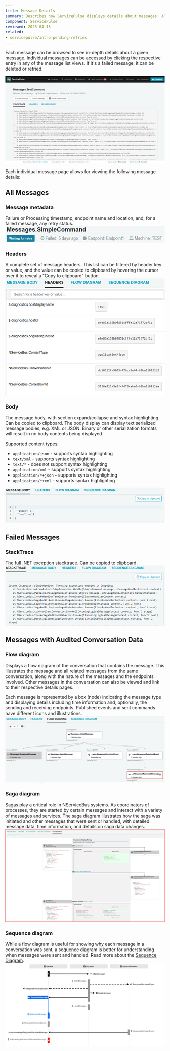 ```yaml
---
title: Message Details
summary: Describes how ServicePulse displays details about messages. Also describes retrying, or deleting of failed messages
component: ServicePulse
reviewed: 2025-04-15
related:
- servicepulse/intro-pending-retries
---
```


Each message can be browsed to see in-depth details about a given message. Individual messages can be accessed by clicking the respective entry in any of the message list views. If it's a failed message, it can be deleted or retried.

![Failed Messages Page](images/failed-message-page.png 'width=500')

Each individual message page allows for viewing the following message details:

## All Messages

### Message metadata

Failure or Processing timestamp, endpoint name and location, and, for a failed message, any retry status.
![Message Details Metadata](images/message-details-metadata.png 'width=500')

### Headers

A complete set of message headers. This list can be filtered by header key or value, and the value can be copied to clipboard by hovering the cursor over it to reveal a "Copy to clipboard" button.
![Message Details Headers List](images/message-details-headers.png 'width=500')

### Body

The message body, with section expand/collapse and syntax highlighting. Can be copied to clipboard.
The body display can display text serialized message bodies, e.g. XML or JSON. Binary or other serialization formats will result in no body contents being displayed.

Supported content types:
  - `application/json` - supports syntax highlighting
  - `text/xml` - supports syntax highlighting
  - `text/*` - does not support syntax highlighting
  - `application/xml` - supports syntax highlighting
  - `application/*+json` - supports syntax highlighting
  - `application/*+xml` - supports syntax highlighting

![Message Details Body](images/message-details-body.png 'width=500')

## Failed Messages

### StackTrace

The full .NET exception stacktrace. Can be copied to clipboard.
![Message Details StackTrace](images/message-details-stacktrace.png 'width=500')

## Messages with Audited Conversation Data

### Flow diagram

Displays a flow diagram of the conversation that contains the message. This illustrates the message and all related messages from the same conversation, along with the nature of the messages and the endpoints involved. Other messages in the conversation can also be viewed and link to their respective details pages.

Each message is represented by a box (node) indicating the message type and displaying details including time information and, optionally, the sending and receiving endpoints. Published events and sent commands have different icons and illustrations.
![Flow Diagram](images/flow-diagram.png 'width=800')

### Saga diagram

Sagas play a critical role in NServiceBus systems. As coordinators of processes, they are started by certain messages and interact with a variety of messages and services. The saga diagram illustrates how the saga was initiated and other messages that were sent or handled, with detailed message data, time information, and details on saga data changes.
![Saga Diagram](images/saga-diagram.png 'width=800')

### Sequence diagram

While a flow diagram is useful for showing why each message in a conversation was sent, a sequence diagram is better for understanding when messages were sent and handled. Read more about the [Sequence Diagram](sequence-diagram.md).
![Sequence Diagram](images/sequence-diagram.png 'width=800')
